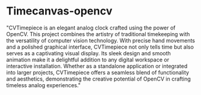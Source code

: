 # Timecanvas-opencv
"CVTimepiece is an elegant analog clock crafted using the power of OpenCV. This project combines the artistry of traditional timekeeping with the versatility of computer vision technology. With precise hand movements and a polished graphical interface, CVTimepiece not only tells time but also serves as a captivating visual display. Its sleek design and smooth animation make it a delightful addition to any digital workspace or interactive installation. Whether as a standalone application or integrated into larger projects, CVTimepiece offers a seamless blend of functionality and aesthetics, demonstrating the creative potential of OpenCV in crafting timeless analog experiences."
